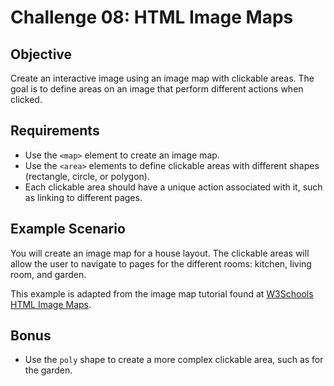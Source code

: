 # Challenge 08: HTML Image Maps

## Objective
Create an interactive image using an image map with clickable areas. The goal is to define areas on an image that perform different actions when clicked.

## Requirements
- Use the `<map>` element to create an image map.
- Use the `<area>` elements to define clickable areas with different shapes (rectangle, circle, or polygon).
- Each clickable area should have a unique action associated with it, such as linking to different pages.

## Example Scenario
You will create an image map for a house layout. The clickable areas will allow the user to navigate to pages for the different rooms: kitchen, living room, and garden.

This example is adapted from the image map tutorial found at [W3Schools HTML Image Maps](https://www.w3schools.com/html/html_images_imagemap.asp).

## Bonus
- Use the `poly` shape to create a more complex clickable area, such as for the garden.
